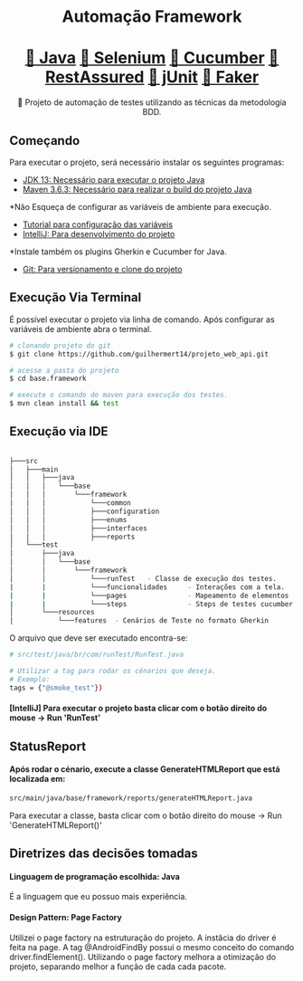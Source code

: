 <h1 align="center">Automação Framework</h1>
<h1 align="center">
    <a href="https://www.oracle.com/br/java/technologies/javase/javase-jdk8-downloads.html">🔗 Java</a>
    <a href="https://www.selenium.dev/">🔗 Selenium</a>
    <a href="http://cucumber.io/">🔗 Cucumber</a>
    <a href="https://rest-assured.io/">🔗 RestAssured</a>
    <a href="https://junit.org/junit5/">🔗 jUnit</a>
    <a href="https://github.com/DiUS/java-faker">🔗 Faker</a>

</h1>
<p align="center">🚀 Projeto de automação de testes utilizando as técnicas da metodologia BDD.</p>


## Começando

Para executar o projeto, será necessário instalar os seguintes programas:

- [JDK 13: Necessário para executar o projeto Java](https://www.oracle.com/java/technologies/javase/jdk13-archive-downloads.html)
- [Maven 3.6.3: Necessário para realizar o build do projeto Java](https://downloads.apache.org/maven/maven-3/3.6.3/binaries/apache-maven-3.6.3-bin.zip)

*Não Esqueça de configurar as variáveis de ambiente para execução.
- [Tutorial para configuração das variáveis](https://medium.com/beelabacademy/configurando-vari%C3%A1veis-de-ambiente-java-home-e-maven-home-no-windows-e-unix-d9461f783c26#:~:text=Bom%2C%20mas%20o%20que%20s%C3%A3o,arquivos%20necess%C3%A1rios%2C%20inclusive%20os%20bin%C3%A1rios.)
- [IntelliJ: Para desenvolvimento do projeto](https://www.jetbrains.com/pt-br/idea/)

*Instale também os plugins Gherkin e Cucumber for Java.

- [Git: Para versionamento e clone do projeto](https://github.com/guilhermert14/projeto_web_api)


## Execução Via Terminal

É possível executar o projeto via linha de comando. Após configurar as variáveis de ambiente abra o terminal.

```bash
# clonando projeto do git
$ git clone https://github.com/guilhermert14/projeto_web_api.git

# acesse a pasta do projeto
$ cd base.framework

# execute o comando do maven para execução dos testes.
$ mvn clean install && test
```

## Execução via IDE

```bash
                                                                    
├───src                                               
│   ├───main                                          
│   │   ├───java                                      
│   │   │   └───base                                    
│   │   │       └───framework                               
│   │   │           └───common                        
│   │   │           ├───configuration             
│   │   │           ├───enums           
│   │   │           ├───interfaces      
│   │   │           ├───reports  
│   └───test                                          
│       ├───java                                      
│       │   └───base                                    
│       │       └───framework                               
│       │           └───runTest   - Classe de execução dos testes.          
|       |           └───funcionalidades     - Interações com a tela.
|       |           └───pages               - Mapeamento de elementos
|       |           └───steps               - Steps de testes cucumber
│       └───resources                                 
│           └───features  - Cenários de Teste no formato Gherkin
```

O arquivo que deve ser executado encontra-se:
```bash
# src/test/java/br/com/runTest/RunTest.java

# Utilizar a tag para rodar os cénarios que deseja.
# Exemplo:
tags = {"@smoke_test"})

```

#### [IntelliJ] Para executar o projeto basta clicar com o botão direito do mouse -> Run 'RunTest'

## StatusReport
####  Após rodar o cénario, execute a classe GenerateHTMLReport que está localizada em:
```bash
src/main/java/base/framework/reports/generateHTMLReport.java
```
Para executar a classe, basta clicar com o botão direito do mouse -> Run 'GenerateHTMLReport()'


## Diretrizes das decisões tomadas
####  Linguagem de programação escolhida: Java
É a linguagem que eu possuo mais experiência.
####  Design Pattern: Page Factory
Utilizei o page factory na estruturação do projeto. A instâcia do driver é feita na page.
A tag @AndroidFindBy possui o mesmo conceito do comando driver.findElement().
Utilizando o page factory melhora a otimização do projeto, separando melhor a função de cada cada pacote. 


